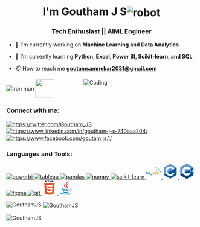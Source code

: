 <h1 align="center">I'm Goutham J S<img src="https://media.tenor.com/6mjhORYQX1UAAAAi/dm4uz3-foekoe.gif" alt="robot" align="center" height="60" width="60" /></h1>
<h3 align="center">Tech Enthusiast || AIML Engineer</h3>



- 🔭 I'm currently working on **Machine Learning and Data Analytics** 

- 🌱 I’m currently learning **Python, Excel, Power BI, Scikit-learn, and SQL**

- 📫 How to reach me **goutamsamnekar2031@gmail.com**


<img src="https://media.tenor.com/UiLQ_TyR6MMAAAAi/iron-man.gif" alt="iron man" align="center" height="50" width="50" />
<img src="https://tenor.com/view/curious-piyuesh-piyueshmodi-visualthinking-comparison-similar-gif-20833176" align="center" height="50" width="50" />


<img align="right" alt="Coding" width="300" src="https://d1ivubrj2a21dq.cloudfront.net/wp-content/uploads/2023/01/02152015/front-end-development.gif"  />

<h3 align="left">Connect with me:</h3>
<p align="left">
<a href="https://twitter.com/Goutham_JS" target="blank"><img align="center" src="https://raw.githubusercontent.com/rahuldkjain/github-profile-readme-generator/master/src/images/icons/Social/twitter.svg" alt="https://twitter.com/Goutham_JS" height="30" width="40" /></a>
<a href="https://www.linkedin.com/in/goutham-j-s-740aaa204/" target="blank"><img align="center" src="https://raw.githubusercontent.com/rahuldkjain/github-profile-readme-generator/master/src/images/icons/Social/linked-in-alt.svg" alt="https://www.linkedin.com/in/goutham-j-s-740aaa204/" height="30" width="40" /></a>
<a href="https://www.facebook.com/goutam.js.1/" target="blank"><img align="center" src="https://raw.githubusercontent.com/rahuldkjain/github-profile-readme-generator/master/src/images/icons/Social/facebook.svg" alt="https://www.facebook.com/goutam.js.1/" height="30" width="40" /></a>
<!-- <a href="https://www.codechef.com/users/goutham2031" target="blank"><img align="center" src="https://cdn.jsdelivr.net/npm/simple-icons@3.1.0/icons/codechef.svg" alt="https://www.codechef.com/users/goutham2031" height="30" width="40" /></a> -->

</p>

<h3 align="left">Languages and Tools:</h3>
<p align="left"> <a href="https://getbootstrap.com" target="_blank" rel="noreferrer"> 
 <a href="https://powerbi.microsoft.com/" target="_blank" rel="noreferrer"> 
  <img src="https://www.vectorlogo.zone/logos/microsoft_powerbi/microsoft_powerbi-icon.svg" alt="powerbi" width="60" height="40"/> 
</a> 
<a href="https://www.tableau.com/" target="_blank" rel="noreferrer"> 
  <img src="https://www.tableau.com/sites/default/files/pages/tableaulogo_highres.png" alt="tableau" width="60" height="40"/> 
</a> 
<a href="https://pandas.pydata.org/" target="_blank" rel="noreferrer"> 
  <img src="https://upload.wikimedia.org/wikipedia/commons/e/ed/Pandas_logo.svg" alt="pandas" width="60" height="40"/> 
</a> 
<a href="https://numpy.org/" target="_blank" rel="noreferrer"> 
  <img src="https://upload.wikimedia.org/wikipedia/commons/3/31/NumPy_logo_2020.svg" alt="numpy" width="0" height="40"/> 
</a>
 <a href="https://scikit-learn.org/" target="_blank" rel="noreferrer"> 
  <img src="https://upload.wikimedia.org/wikipedia/commons/0/05/Scikit_learn_logo_small.svg" alt="scikit-learn" width="60" height="40"/> 
</a> 
  <a href="https://www.mysql.com/" target="_blank" rel="noreferrer"> <img src="https://raw.githubusercontent.com/devicons/devicon/master/icons/mysql/mysql-original-wordmark.svg" alt="mysql" width="40" height="40"/> </a>
<!-- <img src="https://raw.githubusercontent.com/devicons/devicon/master/icons/bootstrap/bootstrap-plain-wordmark.svg" alt="bootstrap" width="40" height="40"/> </a> -->
<a href="https://www.cprogramming.com/" target="_blank" rel="noreferrer"> <img src="https://raw.githubusercontent.com/devicons/devicon/master/icons/c/c-original.svg" alt="c" width="40" height="40"/> </a> <a href="https://www.w3schools.com/cpp/" target="_blank" rel="noreferrer"> <img src="https://raw.githubusercontent.com/devicons/devicon/master/icons/cplusplus/cplusplus-original.svg" alt="cplusplus" width="40" height="40"/> </a> 
<!--  <a href="https://www.w3schools.com/css/" target="_blank" rel="noreferrer"> <img src="https://raw.githubusercontent.com/devicons/devicon/master/icons/css3/css3-original-wordmark.svg" alt="css3" width="40" height="40"/> </a>  -->
<!--  <a href="https://dart.dev" target="_blank" rel="noreferrer">  <img src="https://www.vectorlogo.zone/logos/dartlang/dartlang-icon.svg" alt="dart" width="40" height="40"/> </a>  -->
 <a href="https://www.figma.com/" target="_blank" rel="noreferrer"> <img src="https://www.vectorlogo.zone/logos/figma/figma-icon.svg" alt="figma" width="40" height="40"/> </a> <a href="https://flutter.dev" target="_blank" rel="noreferrer"> 
<!--  <img src="https://www.vectorlogo.zone/logos/flutterio/flutterio-icon.svg" alt="flutter" width="40" height="40"/> </a>  -->
 <a href="https://git-scm.com/" target="_blank" rel="noreferrer"> <img src="https://www.vectorlogo.zone/logos/git-scm/git-scm-icon.svg" alt="git" width="40" height="40"/> </a>
<!--  <a href="https://hadoop.apache.org/" target="_blank" rel="noreferrer"> <img src="https://www.vectorlogo.zone/logos/apache_hadoop/apache_hadoop-icon.svg" alt="hadoop" width="40" height="40"/> </a>  -->
 <a href="https://www.w3.org/html/" target="_blank" rel="noreferrer"> <img src="https://raw.githubusercontent.com/devicons/devicon/master/icons/html5/html5-original-wordmark.svg" alt="html5" width="40" height="40"/> </a> 
 <a href="https://www.java.com" target="_blank" rel="noreferrer"> <img src="https://raw.githubusercontent.com/devicons/devicon/master/icons/java/java-original.svg" alt="java" width="40" height="40"/> </a>
<!--  <a href="https://www.linux.org/" target="_blank" rel="noreferrer"> <img src="https://raw.githubusercontent.com/devicons/devicon/master/icons/linux/linux-original.svg" alt="linux" width="40" height="40"/> </a>  -->

<!--  <a href="https://pandas.pydata.org/" target="_blank" rel="noreferrer"> <img src="https://raw.githubusercontent.com/devicons/devicon/2ae2a900d2f041da66e950e4d48052658d850630/icons/pandas/pandas-original.svg" alt="pandas" width="40" height="40"/> </a>  -->
<!--  <a href="https://www.php.net" target="_blank" rel="noreferrer"> <img src="https://raw.githubusercontent.com/devicons/devicon/master/icons/php/php-original.svg" alt="php" width="40" height="40"/> </a>  -->
<!--   <a href="https://www.python.org" target="_blank" rel="noreferrer"> <img src="https://raw.githubusercontent.com/devicons/devicon/master/icons/python/python-original.svg" alt="python" width="40" height="40"/> </a> -->
<!--  <a href="https://reactjs.org/" target="_blank" rel="noreferrer"> <img src="https://raw.githubusercontent.com/devicons/devicon/master/icons/react/react-original-wordmark.svg" alt="react" width="40" height="40"/> </a> </p>
 -->
<p><img align="left" src="https://github-readme-stats.vercel.app/api/top-langs?username=GouthamJS&show_icons=true&locale=en&layout=compact" alt="GouthamJS" /></p>

<p>&nbsp;<img align="center" src="https://github-readme-stats.vercel.app/api?username=GouthamJS&show_icons=true&locale=en" alt="GouthamJS" /></p>

<p><img align="center" src="https://github-readme-streak-stats.herokuapp.com/?user=GouthamJS&" alt="GouthamJS" /></p>
